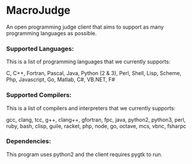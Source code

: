 # MacroJudge
An open programming judge client that aims to support as many programming languages as possible.

### Supported Languages:
This is a list of programming languages that we currently supports:

  C, C++, Fortran, Pascal, Java, Python (2 & 3), Perl, Shell, Lisp, Scheme, Php, Javascript, Go, Matlab, C#, VB.NET, F#

### Supported Compilers:
This is a list of compilers and interpreters that we currently supports:

  gcc, clang, tcc, g++, clang++, gfortran, fpc, java, python2, python3, perl, ruby, bash, clisp, guile, racket, php, node, go, octave, mcs, vbnc, fsharpc
  
### Dependencies:
This program uses python2 and the client requires pygtk to run.  
